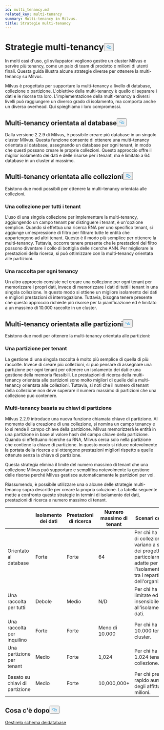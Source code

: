 ```yaml
---
id: multi_tenancy.md
related_key: multi-tenancy
summary: Multi-tenancy in Milvus.
title: Strategie multi-tenancy
---
```

<h1 id="Multi-tenancy-strategies" class="common-anchor-header">Strategie multi-tenancy<button data-href="#Multi-tenancy-strategies" class="anchor-icon" translate="no">
      <svg translate="no"
        aria-hidden="true"
        focusable="false"
        height="20"
        version="1.1"
        viewBox="0 0 16 16"
        width="16"
      >
        <path
          fill="#0092E4"
          fill-rule="evenodd"
          d="M4 9h1v1H4c-1.5 0-3-1.69-3-3.5S2.55 3 4 3h4c1.45 0 3 1.69 3 3.5 0 1.41-.91 2.72-2 3.25V8.59c.58-.45 1-1.27 1-2.09C10 5.22 8.98 4 8 4H4c-.98 0-2 1.22-2 2.5S3 9 4 9zm9-3h-1v1h1c1 0 2 1.22 2 2.5S13.98 12 13 12H9c-.98 0-2-1.22-2-2.5 0-.83.42-1.64 1-2.09V6.25c-1.09.53-2 1.84-2 3.25C6 11.31 7.55 13 9 13h4c1.45 0 3-1.69 3-3.5S14.5 6 13 6z"
        ></path>
      </svg>
    </button></h1><p>In molti casi d'uso, gli sviluppatori vogliono gestire un cluster Milvus e servire più tenancy, come un paio di team di prodotto o milioni di utenti finali. Questa guida illustra alcune strategie diverse per ottenere la multi-tenancy su Milvus.</p>
<p>Milvus è progettato per supportare la multi-tenancy a livello di database, collezione o partizione. L'obiettivo della multi-tenancy è quello di separare i dati e le risorse tra loro. L'implementazione della multi-tenancy a diversi livelli può raggiungere un diverso grado di isolamento, ma comporta anche un diverso overhead. Qui spieghiamo i loro compromessi.</p>
<h2 id="Database-oriented-multi-tenancy" class="common-anchor-header">Multi-tenancy orientata al database<button data-href="#Database-oriented-multi-tenancy" class="anchor-icon" translate="no">
      <svg translate="no"
        aria-hidden="true"
        focusable="false"
        height="20"
        version="1.1"
        viewBox="0 0 16 16"
        width="16"
      >
        <path
          fill="#0092E4"
          fill-rule="evenodd"
          d="M4 9h1v1H4c-1.5 0-3-1.69-3-3.5S2.55 3 4 3h4c1.45 0 3 1.69 3 3.5 0 1.41-.91 2.72-2 3.25V8.59c.58-.45 1-1.27 1-2.09C10 5.22 8.98 4 8 4H4c-.98 0-2 1.22-2 2.5S3 9 4 9zm9-3h-1v1h1c1 0 2 1.22 2 2.5S13.98 12 13 12H9c-.98 0-2-1.22-2-2.5 0-.83.42-1.64 1-2.09V6.25c-1.09.53-2 1.84-2 3.25C6 11.31 7.55 13 9 13h4c1.45 0 3-1.69 3-3.5S14.5 6 13 6z"
        ></path>
      </svg>
    </button></h2><p>Dalla versione 2.2.9 di Milvus, è possibile creare più database in un singolo cluster Milvus. Questa funzione consente di ottenere una multi-tenancy orientata al database, assegnando un database per ogni tenant, in modo che questi possano creare le proprie collezioni. Questo approccio offre il miglior isolamento dei dati e delle risorse per i tenant, ma è limitato a 64 database in un cluster al massimo.</p>
<h2 id="Collection-oriented-multi-tenancy" class="common-anchor-header">Multi-tenancy orientata alle collezioni<button data-href="#Collection-oriented-multi-tenancy" class="anchor-icon" translate="no">
      <svg translate="no"
        aria-hidden="true"
        focusable="false"
        height="20"
        version="1.1"
        viewBox="0 0 16 16"
        width="16"
      >
        <path
          fill="#0092E4"
          fill-rule="evenodd"
          d="M4 9h1v1H4c-1.5 0-3-1.69-3-3.5S2.55 3 4 3h4c1.45 0 3 1.69 3 3.5 0 1.41-.91 2.72-2 3.25V8.59c.58-.45 1-1.27 1-2.09C10 5.22 8.98 4 8 4H4c-.98 0-2 1.22-2 2.5S3 9 4 9zm9-3h-1v1h1c1 0 2 1.22 2 2.5S13.98 12 13 12H9c-.98 0-2-1.22-2-2.5 0-.83.42-1.64 1-2.09V6.25c-1.09.53-2 1.84-2 3.25C6 11.31 7.55 13 9 13h4c1.45 0 3-1.69 3-3.5S14.5 6 13 6z"
        ></path>
      </svg>
    </button></h2><p>Esistono due modi possibili per ottenere la multi-tenancy orientata alle collezioni.</p>
<h3 id="One-collection-for-all-tenants" class="common-anchor-header">Una collezione per tutti i tenant</h3><p>L'uso di una singola collezione per implementare la multi-tenancy, aggiungendo un campo tenant per distinguere i tenant, è un'opzione semplice. Quando si effettua una ricerca RNA per uno specifico tenant, si aggiunge un'espressione di filtro per filtrare tutte le entità che appartengono ad altri tenant. Questo è il modo più semplice per ottenere la multi-tenancy. Tuttavia, occorre tenere presente che le prestazioni del filtro possono diventare il collo di bottiglia delle ricerche ANN. Per migliorare le prestazioni della ricerca, si può ottimizzare con la multi-tenancy orientata alle partizioni.</p>
<h3 id="One-collection-per-tenant" class="common-anchor-header">Una raccolta per ogni tenancy</h3><p>Un altro approccio consiste nel creare una collezione per ogni tenant per memorizzare i propri dati, invece di memorizzare i dati di tutti i tenant in una singola collezione. In questo modo si ottiene un migliore isolamento dei dati e migliori prestazioni di interrogazione. Tuttavia, bisogna tenere presente che questo approccio richiede più risorse per la pianificazione ed è limitato a un massimo di 10.000 raccolte in un cluster.</p>
<h2 id="Partition-oriented-multi-tenancy" class="common-anchor-header">Multi-tenancy orientata alle partizioni<button data-href="#Partition-oriented-multi-tenancy" class="anchor-icon" translate="no">
      <svg translate="no"
        aria-hidden="true"
        focusable="false"
        height="20"
        version="1.1"
        viewBox="0 0 16 16"
        width="16"
      >
        <path
          fill="#0092E4"
          fill-rule="evenodd"
          d="M4 9h1v1H4c-1.5 0-3-1.69-3-3.5S2.55 3 4 3h4c1.45 0 3 1.69 3 3.5 0 1.41-.91 2.72-2 3.25V8.59c.58-.45 1-1.27 1-2.09C10 5.22 8.98 4 8 4H4c-.98 0-2 1.22-2 2.5S3 9 4 9zm9-3h-1v1h1c1 0 2 1.22 2 2.5S13.98 12 13 12H9c-.98 0-2-1.22-2-2.5 0-.83.42-1.64 1-2.09V6.25c-1.09.53-2 1.84-2 3.25C6 11.31 7.55 13 9 13h4c1.45 0 3-1.69 3-3.5S14.5 6 13 6z"
        ></path>
      </svg>
    </button></h2><p>Esistono due modi per ottenere la multi-tenancy orientata alle partizioni:</p>
<h3 id="One-partition-per-tenant" class="common-anchor-header">Una partizione per tenant</h3><p>La gestione di una singola raccolta è molto più semplice di quella di più raccolte. Invece di creare più collezioni, si può pensare di assegnare una partizione per ogni tenant per ottenere un isolamento dei dati e una gestione della memoria flessibili. Le prestazioni di ricerca della multi-tenancy orientata alle partizioni sono molto migliori di quelle della multi-tenancy orientata alle collezioni. Tuttavia, si noti che il numero di tenant della collezione non deve superare il numero massimo di partizioni che una collezione può contenere.</p>
<h3 id="Partition-key-based-multi-tenancy" class="common-anchor-header">Multi-tenancy basata su chiavi di partizione</h3><p>Milvus 2.2.9 introduce una nuova funzione chiamata chiave di partizione. Al momento della creazione di una collezione, si nomina un campo tenancy e lo si rende il campo chiave della partizione. Milvus memorizzerà le entità in una partizione in base al valore hash del campo chiave della partizione. Quando si effettuano ricerche su RNA, Milvus cerca solo nella partizione che contiene la chiave di partizione. In questo modo si riduce notevolmente la portata della ricerca e si ottengono prestazioni migliori rispetto a quelle ottenute senza la chiave di partizione.</p>
</div>
<p>Questa strategia elimina il limite del numero massimo di tenant che una collezione Milvus può supportare e semplifica notevolmente la gestione delle risorse perché Milvus gestisce automaticamente le partizioni per voi.</p>
<p>Riassumendo, è possibile utilizzare una o alcune delle strategie multi-tenancy sopra descritte per creare la propria soluzione. La tabella seguente mette a confronto queste strategie in termini di isolamento dei dati, prestazioni di ricerca e numero massimo di tenant.</p>
<table>
<thead>
<tr><th></th><th>Isolamento dei dati</th><th>Prestazioni di ricerca</th><th>Numero massimo di tenant</th><th>Scenari consigliati</th></tr>
</thead>
<tbody>
<tr><td>Orientato al database</td><td>Forte</td><td>Forte</td><td>64</td><td>Per chi ha bisogno di collezioni che variano a seconda dei progetti, particolarmente adatte per l'isolamento dei dati tra i reparti dell'organizzazione.</td></tr>
<tr><td>Una raccolta per tutti</td><td>Debole</td><td>Medio</td><td>N/D</td><td>Per chi ha risorse limitate ed è insensibile all'isolamento dei dati.</td></tr>
<tr><td>Una raccolta per inquilino</td><td>Forte</td><td>Forte</td><td>Meno di 10.000</td><td>Per chi ha meno di 10.000 tenant per cluster.</td></tr>
<tr><td>Una partizione per tenant</td><td>Medio</td><td>Forte</td><td>1,024</td><td>Per chi ha meno di 1.024 tenant per collezione.</td></tr>
<tr><td>Basato su chiavi di partizione</td><td>Medio</td><td>Forte</td><td>10,000,000+</td><td>Per chi prevede un rapido aumento degli affittuari fino a milioni.</td></tr>
</tbody>
</table>
<h2 id="Whats-next" class="common-anchor-header">Cosa c'è dopo<button data-href="#Whats-next" class="anchor-icon" translate="no">
      <svg translate="no"
        aria-hidden="true"
        focusable="false"
        height="20"
        version="1.1"
        viewBox="0 0 16 16"
        width="16"
      >
        <path
          fill="#0092E4"
          fill-rule="evenodd"
          d="M4 9h1v1H4c-1.5 0-3-1.69-3-3.5S2.55 3 4 3h4c1.45 0 3 1.69 3 3.5 0 1.41-.91 2.72-2 3.25V8.59c.58-.45 1-1.27 1-2.09C10 5.22 8.98 4 8 4H4c-.98 0-2 1.22-2 2.5S3 9 4 9zm9-3h-1v1h1c1 0 2 1.22 2 2.5S13.98 12 13 12H9c-.98 0-2-1.22-2-2.5 0-.83.42-1.64 1-2.09V6.25c-1.09.53-2 1.84-2 3.25C6 11.31 7.55 13 9 13h4c1.45 0 3-1.69 3-3.5S14.5 6 13 6z"
        ></path>
      </svg>
    </button></h2><p><a href="/docs/it/manage_databases.md">Gestire</a><a href="/docs/it/schema.md">lo schema dei</a><a href="/docs/it/manage_databases.md">database</a></p>
